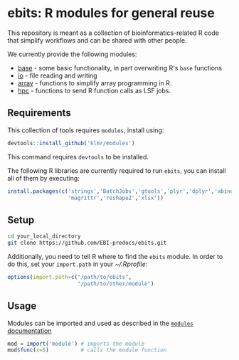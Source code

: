 ebits: R modules for general reuse
==================================

This repository is meant as a collection of bioinformatics-related R
code that simplify workflows and can be shared with other people.

We currently provide the following modules:

 * [base](base) - some basic functionality, in part overwriting R's `base` functions
 * [io](io) - file reading and writing
 * [array](array) - functions to simplify array programming in R.
 * [hpc](hpc) - functions to send R function calls as LSF jobs.

Requirements
------------

This collection of tools requires `modules`, install using:

```r
devtools::install_github('klmr/modules')
```

This command requires `devtools` to be installed.

The following R libraries are currently required to run `ebits`,
you can install all of them by executing:

```r
install.packages(c('strings','BatchJobs','gtools','plyr','dplyr','abind',
                   'magrittr','reshape2','xlsx'))
```

Setup
-----

```bash
cd your_local_directory
git clone https://github.com/EBI-predocs/ebits.git
```

Additionally, you need to tell R where to find the `ebits` module.
In order to do this, set your `import.path` in your *~/.Rprofile*:

```r
options(import.path=c("/path/to/ebits",
                      "/path/to/other/module")
```

Usage
-----

Modules can be imported and used as described in the
[`modules` documentation](https://github.com/klmr/modules)

```r
mod = import('module') # imports the module
mod$func(x=5)          # calls the module function
```
